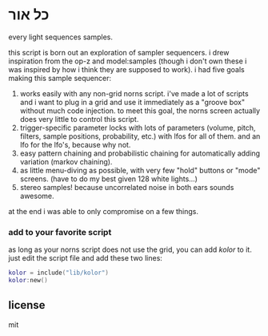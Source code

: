 # כל אור

every light sequences samples.

this script is born out an exploration of sampler sequencers. i drew inspiration from the op-z and model:samples (though i don't own these i was inspired by how i think they are supposed to work). i had five goals making this sample sequencer:

1. works easily with any non-grid norns script. i've made a lot of scripts and i want to plug in a grid and use it immediately as a "groove box" without much code injection. to meet this goal, the norns screen actually does very little to control this script.
2. trigger-specific parameter locks with lots of parameters (volume, pitch, filters, sample positions, probability, etc.) with lfos for all of them. and an lfo for the lfo's, because why not.
3. easy pattern chaining and probabilistic chaining for automatically adding variation (markov chaining).
4. as little menu-diving as possible, with very few "hold" buttons or "mode" screens. (have to do my best given 128 white lights...)
5. stereo samples! because uncorrelated noise in both ears sounds awesome.

at the end i was able to only compromise on a few things.

### add to your favorite script

as long as your norns script does not use the grid, you can add *kolor* to it. just edit the script file and add these two lines:

```lua
kolor = include("lib/kolor")
kolor:new()
```

## license

mit
